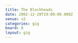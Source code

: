 ```yaml
---
title: The Blockheads
date: 2002-12-20T19:00:00.000Z
venue: v2
categories: gig
board: 8
layout: gig
---
```

